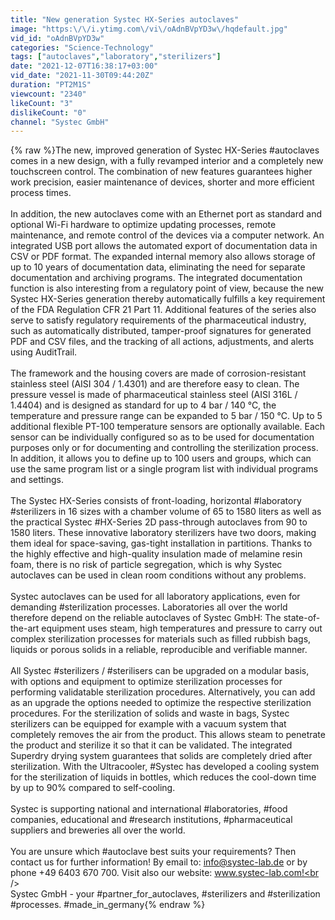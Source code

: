 ```yaml
---
title: "New generation Systec HX-Series autoclaves"
image: "https:\/\/i.ytimg.com\/vi\/oAdnBVpYD3w\/hqdefault.jpg"
vid_id: "oAdnBVpYD3w"
categories: "Science-Technology"
tags: ["autoclaves","laboratory","sterilizers"]
date: "2021-12-07T16:38:17+03:00"
vid_date: "2021-11-30T09:44:20Z"
duration: "PT2M1S"
viewcount: "2340"
likeCount: "3"
dislikeCount: "0"
channel: "Systec GmbH"
---
```

{% raw %}The new, improved generation of Systec HX-Series #autoclaves comes in a new design, with a fully revamped interior and a completely new touchscreen control. The combination of new features guarantees higher work precision, easier maintenance of devices, shorter and more efficient process times.<br /><br />In addition, the new autoclaves come with an Ethernet port as standard and optional Wi-Fi hardware to optimize updating processes, remote maintenance, and remote control of the devices via a computer network. An integrated USB port allows the automated export of documentation data in CSV or PDF format. The expanded internal memory also allows storage of up to 10 years of documentation data, eliminating the need for separate documentation and archiving programs. The integrated documentation function is also interesting from a regulatory point of view, because the new Systec HX-Series generation thereby automatically fulfills a key requirement of the FDA Regulation CFR 21 Part 11. Additional features of the series also serve to satisfy regulatory requirements of the pharmaceutical industry, such as automatically distributed, tamper-proof signatures for generated PDF and CSV files, and the tracking of all actions, adjustments, and alerts using AuditTrail.<br /><br />The framework and the housing covers are made of corrosion-resistant stainless steel (AISI 304 / 1.4301) and are therefore easy to clean. The pressure vessel is made of pharmaceutical stainless steel (AISI 316L / 1.4404) and is designed as standard for up to 4 bar / 140 °C, the temperature and pressure range can be expanded to 5 bar / 150 °C. Up to 5 additional flexible PT-100 temperature sensors are optionally available. Each sensor can be individually configured so as to be used for documentation purposes only or for documenting and controlling the sterilization process. In addition, it allows you to define up to 100 users and groups, which can use the same program list or a single program list with individual programs and settings.<br /><br />The Systec HX-Series consists of front-loading, horizontal #laboratory #sterilizers in 16 sizes with a chamber volume of 65 to 1580 liters as well as the practical Systec #HX-Series 2D pass-through autoclaves from 90 to 1580 liters. These innovative laboratory sterilizers have two doors, making them ideal for space-saving, gas-tight installation in partitions. Thanks to the highly effective and high-quality insulation made of melamine resin foam, there is no risk of particle segregation, which is why Systec autoclaves can be used in clean room conditions without any problems.<br /><br />Systec autoclaves can be used for all laboratory applications, even for demanding #sterilization processes. Laboratories all over the world therefore depend on the reliable autoclaves of Systec GmbH: The state-of-the-art equipment uses steam, high temperatures and pressure to carry out complex sterilization processes for materials such as filled rubbish bags, liquids or porous solids in a reliable, reproducible and verifiable manner.<br /><br />All Systec #sterilizers / #sterilisers can be upgraded on a modular basis, with options and equipment to optimize sterilization processes for performing validatable sterilization procedures. Alternatively, you can add as an upgrade the options needed to optimize the respective sterilization procedures. For the sterilization of solids and waste in bags, Systec sterilizers can be equipped for example with a vacuum system that completely removes the air from the product. This allows steam to penetrate the product and sterilize it so that it can be validated. The integrated Superdry drying system guarantees that solids are completely dried after sterilization. With the Ultracooler, #Systec has developed a cooling system for the sterilization of liquids in bottles, which reduces the cool-down time by up to 90% compared to self-cooling.<br /><br />Systec is supporting national and international #laboratories, #food companies, educational and #research institutions, #pharmaceutical suppliers and breweries all over the world.<br /><br />You are unsure which #autoclave best suits your requirements? Then contact us for further information! By email to: info@systec-lab.de or by phone +49 6403 670 700. Visit also our website: www.systec-lab.com!<br /><br />Systec GmbH - your #partner_for_autoclaves, #sterilizers and #sterilization #processes. #made_in_germany{% endraw %}
